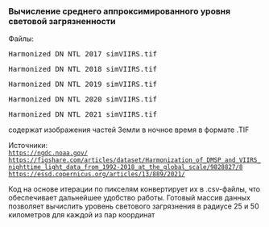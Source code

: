 ### Вычисление среднего аппроксимированного уровня световой загрязненности

Файлы:
<pre>Harmonized_DN_NTL_2017_simVIIRS.tif</pre>
<pre>Harmonized_DN_NTL_2018_simVIIRS.tif</pre>
<pre>Harmonized_DN_NTL_2019_simVIIRS.tif</pre>
<pre>Harmonized_DN_NTL_2020_simVIIRS.tif</pre>
<pre>Harmonized_DN_NTL_2021_simVIIRS.tif</pre>
содержат изображения частей Земли в ночное время в формате .TIF 

Источники: <br>
<code>https://ngdc.noaa.gov/</code> <br>
<code>https://figshare.com/articles/dataset/Harmonization_of_DMSP_and_VIIRS_nighttime_light_data_from_1992-2018_at_the_global_scale/9828827/8</code> <br>
<code>https://essd.copernicus.org/articles/13/889/2021/</code> <br>

Код на основе итерации по пикселям конвертирует их в .csv-файлы, что обеспечивает дальнейшее удобство работы. Готовый массив данных позволяет вычислить уровень светового загрязнения в радиусе 25 и 50 километров для каждой из пар координат
